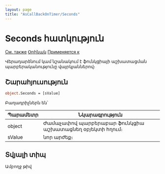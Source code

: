 ```yaml
---
layout: page
title: "AsCallBackOnTimer/Seconds"
---
```



# Seconds հատկություն

[См. также](../AsCallBackOnTimer.md) [Օրինակ](../../Examples/E_AsCallBackOnTimer.html) [Применяется к](../AsCallBackOnTimer.md) 

Վերադարձնում կամ նշանակում է ֆունկցիայի աշխատացման պարբերականությունը վայրկյաններով։ 

## Շարահյուսություն

``` vb
object.Seconds = [sValue]
```

Բաղադրիչներն են՝ 

| Պարամետր | Նկարագրություն |
|--|--|
| object | Ժամաչափով պարբերաբար ֆունկցիա աշխատացնեղ օբյեկտի հղում։|
| sValue | նոր արժեք։ |


## Տվյալի տիպ

Ամբողջ թիվ
